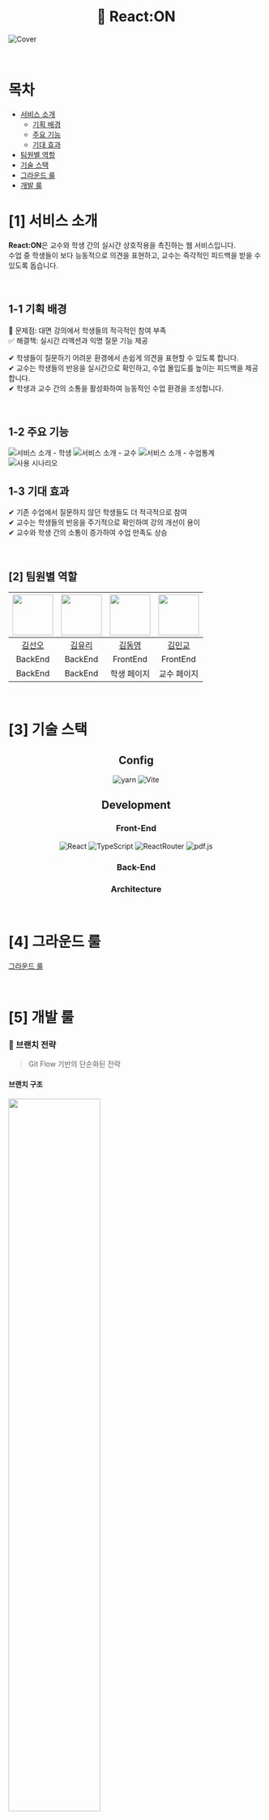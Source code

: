 



<div align=center>
<h1>🐧 React:ON</h1>
</div>

![Cover](https://github.com/user-attachments/assets/acd7233f-189f-472e-9d22-9994c7ad9e8b)

</br>

<!--목차-->
# 목차
- [서비스 소개](#1-서비스-소개)
  - [기획 배경](#1-1-기획-배경)
  - [주요 기능](#1-2-주요-기능)
  - [기대 효과](#1-3-기대-효과) 
- [팀원별 역할](#2-팀원별-역할)
- [기술 스택](#3-기술-스택)
- [그라운드 룰](#4-그라운드-룰)
- [개발 룰](#5-개발-룰)


# [1] 서비스 소개
<strong>React:ON</strong>은 교수와 학생 간의 실시간 상호작용을 촉진하는 웹 서비스입니다.  
수업 중 학생들이 보다 능동적으로 의견을 표현하고, 교수는 즉각적인 피드백을 받을 수 있도록 돕습니다.

</br>

## 1-1 기획 배경
🎯 문제점: 대면 강의에서 학생들의 적극적인 참여 부족  
✅ 해결책: 실시간 리액션과 익명 질문 기능 제공

✔ 학생들이 질문하기 어려운 환경에서 손쉽게 의견을 표현할 수 있도록 합니다.  
✔ 교수는 학생들의 반응을 실시간으로 확인하고, 수업 몰입도를 높이는 피드백을 제공합니다.  
✔ 학생과 교수 간의 소통을 활성화하여 능동적인 수업 환경을 조성합니다.  

</br>

## 1-2 주요 기능 
![서비스 소개 - 학생](https://github.com/user-attachments/assets/83b1ee11-1830-4b6e-bb4b-ea9c199d784f)
![서비스 소개 - 교수](https://github.com/user-attachments/assets/c6f064c1-8a24-47ad-a250-cc69730501ce)
![서비스 소개 - 수업통계](https://github.com/user-attachments/assets/80565260-031d-40d7-bef4-2f04cd67114d)
![사용 시나리오](https://github.com/user-attachments/assets/d0039991-6e12-4996-8c65-93f3306ebc52)


## 1-3 기대 효과 
✔ 기존 수업에서 질문하지 않던 학생들도 더 적극적으로 참여  
✔ 교수는 학생들의 반응을 주기적으로 확인하여 강의 개선이 용이  
✔ 교수와 학생 간의 소통이 증가하여 수업 만족도 상승  

</br>





## [2] 팀원별 역할
	
|<img src="https://github.com/sunohkim.png" width="80">|<img src="https://github.com/uri010.png" width="80">|<img src="https://github.com/wwweric12.png" width="80">|<img src="https://github.com/DrCloy.png" width="80">|
|:---:|:---:|:---:|:---:|
|[김선오](https://github.com/sunohkim)|[김유리](https://github.com/uri010)|[김동영](https://github.com/wwweric12)|[김민교](https://github.com/DrCloy)
|BackEnd|BackEnd|FrontEnd|FrontEnd|
|BackEnd|BackEnd|학생 페이지|교수 페이지|
 

</br>

# [3] 기술 스택

<div align=center>

## Config

![yarn](https://img.shields.io/badge/npm-2C8EBB?style=for-the-badge&logo=yarn&logoColor=white)
![Vite](https://img.shields.io/badge/vite-646CFF?style=for-the-badge&logo=vite&logoColor=white)

## Development

### Front-End

![React](https://img.shields.io/badge/React-61DAFB?style=for-the-badge&logo=react&logoColor=white)
![TypeScript](https://img.shields.io/badge/TypeScript-3178C6?style=for-the-badge&logo=typescript&logoColor=white)
![ReactRouter](https://img.shields.io/badge/reactrouter-CA4245?style=for-the-badge&logo=reactrouter&logoColor=white)
![pdf.js](https://img.shields.io/badge/pdf.js-FF0000?style=for-the-badge&logo=adobe&logoColor=white)


### Back-End



### Architecture



</div>


</br>

# [4] 그라운드 룰 

[그라운드 룰](https://github.com/softeer5th/Team3-PowerPenguin/wiki/%EA%B7%B8%EB%9D%BC%EC%9A%B4%EB%93%9C-%EB%A3%B0)

</br>

# [5] 개발 룰

### 🌿 브랜치 전략
> Git Flow 기반의 단순화된 전략
#### 브랜치 구조
<img width=60% height=60% src="https://github.com/user-attachments/assets/c00b1aa5-fcfb-4890-9490-aa0c3c462226"/> 

- main : 배포 브랜치
- dev : 개발 브랜치로 main에 병합되기 전 모든 개발 작업을 합치는 브랜치
- 기능별 브랜치 : dev 브랜치에서 파생되는 브랜치로 유형 뒤에 fe/be로 프론트엔드와 백엔드 구분
    - ex) feat/fe/기능명
 
### 📌 GitHub 활용
- Issue : 스프린트 단위로 이슈 생성 및 관리
- Milestone : 이슈와 연결하여 마감 기한 설정
- Discussions : 논의할 모든 사항을 기록
- Pull Request (PR)
    - 코드 변경 사항 반영 및 리뷰 진행
    - 최소 1인 이상의 Approve 필요
- Projects : 스프린트별 진행 상황 관리
- Wiki : 회의록, 데일리 스크럼, 개발 문서 보관

### 💬 커밋 컨벤션
```
유형: 커밋 메시지 #이슈번호

- 커밋 메시지 내용
- 커밋 메시지 내용
- 커밋 메시지 내용
```

| 유형 | 설명 |
| --- | --- |
| ✨ Feat | 새로운 기능의 추가 |
| 🐞 Fix | 버그 수정 |
| 📃 Docs | 문서 수정 |
| 🔨 Refactor | 코드 리팩토링 |
| ✅ Test | 테스트 코드 |
| 🔧 Chore | 기타 |

